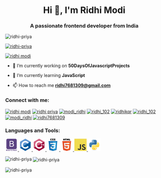 <h1 align="center">Hi 👋, I'm Ridhi Modi</h1>
<h3 align="center">A passionate frontend developer from India</h3>

<p align="left"> <img src="https://komarev.com/ghpvc/?username=ridhi-priya&label=Profile%20views&color=0e75b6&style=flat" alt="ridhi-priya" /> </p>

<p align="left"> <a href="https://github.com/ryo-ma/github-profile-trophy"><img src="https://github-profile-trophy.vercel.app/?username=ridhi-priya" alt="ridhi-priya" /></a> </p>

<p align="left"> <a href="https://twitter.com/ridhi modi" target="blank"><img src="https://img.shields.io/twitter/follow/ridhi modi?logo=twitter&style=for-the-badge" alt="ridhi modi" /></a> </p>

- 🔭 I’m currently working on **50DaysOfJavascriptProjects**

- 🌱 I’m currently learning **JavaScript**

- 📫 How to reach me **ridhi7681309@gmail.com**

<h3 align="left">Connect with me:</h3>
<p align="left">
<a href="https://twitter.com/ridhi modi" target="blank"><img align="center" src="https://raw.githubusercontent.com/rahuldkjain/github-profile-readme-generator/master/src/images/icons/Social/twitter.svg" alt="ridhi modi" height="30" width="40" /></a>
<a href="https://linkedin.com/in/ridhi priya" target="blank"><img align="center" src="https://raw.githubusercontent.com/rahuldkjain/github-profile-readme-generator/master/src/images/icons/Social/linked-in-alt.svg" alt="ridhi priya" height="30" width="40" /></a>
<a href="https://instagram.com/modi_ridhi" target="blank"><img align="center" src="https://raw.githubusercontent.com/rahuldkjain/github-profile-readme-generator/master/src/images/icons/Social/instagram.svg" alt="modi_ridhi" height="30" width="40" /></a>
<a href="https://www.codechef.com/users/ridhi_102" target="blank"><img align="center" src="https://cdn.jsdelivr.net/npm/simple-icons@3.1.0/icons/codechef.svg" alt="ridhi_102" height="30" width="40" /></a>
<a href="https://www.hackerrank.com/ridhikqr" target="blank"><img align="center" src="https://raw.githubusercontent.com/rahuldkjain/github-profile-readme-generator/master/src/images/icons/Social/hackerrank.svg" alt="ridhikqr" height="30" width="40" /></a>
<a href="https://codeforces.com/profile/ridhi_102" target="blank"><img align="center" src="https://cdn.jsdelivr.net/npm/simple-icons@3.0.1/icons/codeforces.svg" alt="ridhi_102" height="30" width="40" /></a>
<a href="https://www.leetcode.com/modi_ridhi" target="blank"><img align="center" src="https://raw.githubusercontent.com/rahuldkjain/github-profile-readme-generator/master/src/images/icons/Social/leet-code.svg" alt="modi_ridhi" height="30" width="40" /></a>
<a href="https://auth.geeksforgeeks.org/user/ridhi7681309" target="blank"><img align="center" src="https://raw.githubusercontent.com/rahuldkjain/github-profile-readme-generator/master/src/images/icons/Social/geeks-for-geeks.svg" alt="ridhi7681309" height="30" width="40" /></a>
</p>

<h3 align="left">Languages and Tools:</h3>
<p align="left"> <a href="https://getbootstrap.com" target="_blank"> <img src="https://raw.githubusercontent.com/devicons/devicon/master/icons/bootstrap/bootstrap-plain-wordmark.svg" alt="bootstrap" width="40" height="40"/> </a> <a href="https://www.cprogramming.com/" target="_blank"> <img src="https://raw.githubusercontent.com/devicons/devicon/master/icons/c/c-original.svg" alt="c" width="40" height="40"/> </a> <a href="https://www.w3schools.com/cpp/" target="_blank"> <img src="https://raw.githubusercontent.com/devicons/devicon/master/icons/cplusplus/cplusplus-original.svg" alt="cplusplus" width="40" height="40"/> </a> <a href="https://www.w3schools.com/css/" target="_blank"> <img src="https://raw.githubusercontent.com/devicons/devicon/master/icons/css3/css3-original-wordmark.svg" alt="css3" width="40" height="40"/> </a> <a href="https://www.w3.org/html/" target="_blank"> <img src="https://raw.githubusercontent.com/devicons/devicon/master/icons/html5/html5-original-wordmark.svg" alt="html5" width="40" height="40"/> </a> <a href="https://developer.mozilla.org/en-US/docs/Web/JavaScript" target="_blank"> <img src="https://raw.githubusercontent.com/devicons/devicon/master/icons/javascript/javascript-original.svg" alt="javascript" width="40" height="40"/> </a> <a href="https://www.python.org" target="_blank"> <img src="https://raw.githubusercontent.com/devicons/devicon/master/icons/python/python-original.svg" alt="python" width="40" height="40"/> </a> </p>

<p><img align="left" src="https://github-readme-stats.vercel.app/api/top-langs?username=ridhi-priya&show_icons=true&locale=en&layout=compact" alt="ridhi-priya" /></p>

<p>&nbsp;<img align="center" src="https://github-readme-stats.vercel.app/api?username=ridhi-priya&show_icons=true&locale=en" alt="ridhi-priya" /></p>

<p><img align="center" src="https://github-readme-streak-stats.herokuapp.com/?user=ridhi-priya&" alt="ridhi-priya" /></p>
